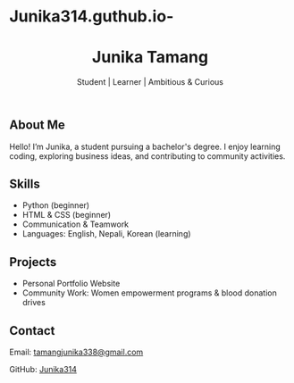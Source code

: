 # Junika314.guthub.io-
<header>
  <h1>Junika Tamang</h1> <!-- Your Name -->
  <p>Student | Learner | Ambitious & Curious</p> <!-- Short description -->
</header>

<section id="about">
  <h2>About Me</h2>
  <p>Hello! I’m Junika, a student pursuing a bachelor's degree. I enjoy learning coding, exploring business ideas, and contributing to community activities.</p>
</section>

<section id="skills">
  <h2>Skills</h2>
  <ul>
    <li>Python (beginner)</li>
    <li>HTML & CSS (beginner)</li>
    <li>Communication & Teamwork</li>
    <li>Languages: English, Nepali, Korean (learning)</li>
  </ul>
</section>

<section id="projects">
  <h2>Projects</h2>
  <ul>
    <li>Personal Portfolio Website</li>
    <li>Community Work: Women empowerment programs & blood donation drives</li>
  </ul>
</section>

<section id="contact">
  <h2>Contact</h2>
  <p>Email: <a href="mailto: tamangjunika338@gmail.com">tamangjunika338@gmail.com</a></p>
  <p>GitHub: <a href="https://github.com/Junika314" target="_blank">Junika314</a></p>
</section>
